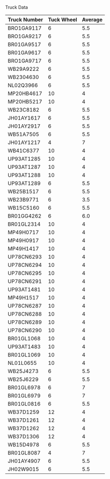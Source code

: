 Truck Data


| Truck Number | Tuck Wheel | Average|
|--------------|---------|----|
| BRO1GA9117   | 6     | 5.5     |
| BRO1GA9217   | 6     | 5.5     |
| BR01GA9517   | 6     | 5.5     |
| BR01GA9617   | 6     | 5.5     |
| BRO1GA9717   | 6     | 5.5     |
| WB29A9222    | 6     | 5.5     |
| WB2304630    | 6     | 5.5     |
| NL02Q3966    | 6     | 5.5     |
| MP20HB4617   | 10    | 4       |
| MP20HB5217   | 10    | 4       |
| WB23C8182    | 6     | 5.5     |
| JH01AY1617   | 6     | 5.5     |
| JH01AY2917   | 6     | 5.5     |
| WB51A7505    | 6     | 5.5     |
| JH01AY1217   | 4     | 7       |
| WB41C6377    | 10    | 4       |
| UP93AT1285   | 10    | 4       |
| UP93AT1287   | 10    | 4       |
| UP93AT1288   | 10    | 4       |
| UP93AT1289   | 6     | 5.5     |
| WB25B1517    | 6     | 5.5     |
| WB23B9771    | 6     | 3.5     |
| WB15C5160    | 6     | 5.5     |
| BR01GG4262   | 6     | 6.0     |
| BR01GL2314   | 10    | 4       |
| MP49H0717    | 10    | 4       |
| MP49H0917    | 10    | 4       |
| MP49H1417    | 10    | 4       |
| UP78CN6293   | 10    | 4       |
| UP78CN6294   | 10    | 4       |
| UP78CN6295   | 10    | 4       |
| UP78CN6291   | 10    | 4       |
| UP93AT1481   | 10    | 4       |
| MP49H1517    | 10    | 4       |
| UP78CN6287   | 10    | 4       |
| UP78CN6288   | 10    | 4       |
| UP78CN6289   | 10    | 4       |
| UP78CN6290   | 10    | 4       |
| BR01GL1068   | 10    | 4       |
| UP93AT1483   | 10     | 4     |
| BR01GL1069   |10     | 4    |
| NL01L0655    | 10   | 4       |
| WB25J4273    | 6   | 5.5       |
| WB25J6229    | 6    | 5.5      |
| BR01GL6978   | 6     | 7    |
| BR01GL6979   | 6     | 7       |
| BR01GL0816   | 6     | 5.5     |
| WB37D1259    | 12    | 4     |
| WB37D1261    | 12    | 4     |
| WB37D1262    | 12    | 4     |
| WB37D1306    | 12    | 4    |
| WB15D4978    | 6     | 5.5     |
| BR01GL8087   | 4    | 7     |
| JH01AY4907   | 6    | 5.5       |
| JH02W9015    | 6    | 5.5       |
